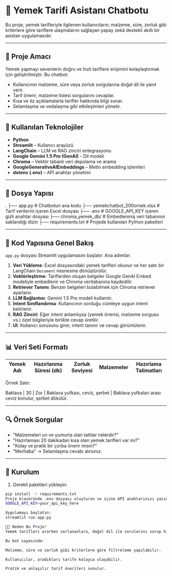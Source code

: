 # 🍲 Yemek Tarifi Asistanı Chatbotu

Bu proje, yemek tarifleriyle ilgilenen kullanıcıların; malzeme, süre, zorluk gibi kriterlere göre tariflere ulaşmalarını sağlayan yapay zekâ destekli akıllı bir asistan uygulamasıdır.

---

## 🚀 Proje Amacı

Yemek yapmayı sevenlerin doğru ve hızlı tariflere erişimini kolaylaştırmak için geliştirilmiştir. Bu chatbot:

- Kullanıcının malzeme, süre veya zorluk sorgularına doğal dil ile yanıt verir.
- Tarif önerir, malzeme listesi sorgularını cevaplar.
- Kısa ve öz açıklamalarla tarifler hakkında bilgi sunar.
- Selamlaşma ve vedalaşma gibi etkileşimleri yönetir.

---

## 🧠 Kullanılan Teknolojiler

- **Python**  
- **Streamlit** – Kullanıcı arayüzü  
- **LangChain** – LLM ve RAG zinciri entegrasyonu  
- **Google Gemini 1.5 Pro (GenAI)** – Dil modeli  
- **Chroma** – Vektör tabanlı veri depolama ve arama  
- **GoogleGenerativeAIEmbeddings** – Metin embedding işlemleri  
- **dotenv (.env)** – API anahtar yönetimi  

---

## 📁 Dosya Yapısı

.
├── app.py # Chatbotun ana kodu
├── yemekchatbot_200ornek.xlsx # Tarif verilerini içeren Excel dosyası
├── .env # GOOGLE_API_KEY içeren gizli anahtar dosyası
├── chroma_yemek_db/ # Embedlenmiş veri tabanının saklandığı dizin
├── requirements.txt # Projede kullanılan Python paketleri


---

## 🔧 Kod Yapısına Genel Bakış

`app.py` dosyası Streamlit uygulamasını başlatır. Ana adımlar:

1. **Veri Yükleme**: Excel dosyasındaki yemek tarifleri okunur ve her satır bir LangChain `Document` nesnesine dönüştürülür.  
2. **Vektörleştirme**: Tariflerden oluşan belgeler Google GenAI Embed modeliyle embedlenir ve Chroma veritabanına kaydedilir.  
3. **Retriever Tanımı**: Benzer belgeleri bulabilmek için Chroma retriever ayarlanır.  
4. **LLM Bağlantısı**: Gemini 1.5 Pro modeli kullanılır.  
5. **Intent Sınıflandırma**: Kullanıcının sorduğu cümleye uygun intent belirlenir.  
6. **RAG Zinciri**: Eğer intent anlamlıysa (yemek önerisi, malzeme sorgusu vs.) özet bilgileriyle birlikte cevap üretilir.  
7. **UI**: Kullanıcı sorusunu girer, intent tanınır ve cevap görüntülenir.

---

## 📊 Veri Seti Formatı

| Yemek Adı | Hazırlanma Süresi (dk) | Zorluk Seviyesi | Malzemeler | Hazırlama Talimatları |
| --------- | ---------------------- | --------------- | ---------- | --------------------- |

Örnek Satır:

Baklava | 30 | Zor | Baklava yufkası, ceviz, şerbet | Baklava yufkaları arası ceviz konulur, şerbet dökülür.


---

## 🔍 Örnek Sorgular

- "Malzemeleri un ve yumurta olan tatlılar nelerdir?"  
- "Hazırlaması 20 dakikadan kısa olan yemek tarifleri var mı?"  
- "Kolay ve pratik bir çorba önerir misin?"  
- "Merhaba" → Selamlaşma cevabı alırsınız.

---

## 🔧 Kurulum

1. Gerekli paketleri yükleyin:

```bash
pip install -r requirements.txt
Proje klasöründe .env dosyası oluşturun ve içine API anahtarınızı yazın:
GOOGLE_API_KEY=your_api_key_here

Uygulamayı başlatın:
streamlit run app.py

👩‍🍳 Neden Bu Proje?
Yemek tarifleri ararken zorlananlara, doğal dil ile sorularını sorup hızlıca cevaba ulaşabilecekleri bir asistan sunmak için geliştirildi. 

Bu bot sayesinde:

Malzeme, süre ve zorluk gibi kriterlere göre filtreleme yapılabilir.

Kullanıcılar, aradıkları tarife kolayca ulaşabilir.

Pratik ve anlaşılır tarif önerileri sunulur.


